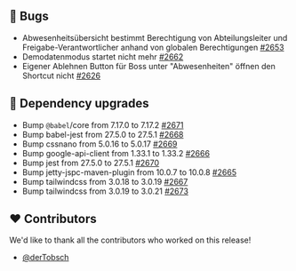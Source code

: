 ## 🐞 Bugs

- Abwesenheitsübersicht bestimmt Berechtigung von Abteilungsleiter und Freigabe-Verantwortlicher anhand von globalen Berechtigungen [#2653](https://github.com/synyx/urlaubsverwaltung/issues/2653)
- Demodatenmodus startet nicht mehr [#2662](https://github.com/synyx/urlaubsverwaltung/issues/2662)
- Eigener Ablehnen Button für Boss unter "Abwesenheiten" öffnen den Shortcut nicht [#2626](https://github.com/synyx/urlaubsverwaltung/issues/2626)

## 🔨 Dependency upgrades

- Bump `@babel`/core from 7.17.0 to 7.17.2 [#2671](https://github.com/synyx/urlaubsverwaltung/pull/2671)
- Bump babel-jest from 27.5.0 to 27.5.1 [#2668](https://github.com/synyx/urlaubsverwaltung/pull/2668)
- Bump cssnano from 5.0.16 to 5.0.17 [#2669](https://github.com/synyx/urlaubsverwaltung/pull/2669)
- Bump google-api-client from 1.33.1 to 1.33.2 [#2666](https://github.com/synyx/urlaubsverwaltung/pull/2666)
- Bump jest from 27.5.0 to 27.5.1 [#2670](https://github.com/synyx/urlaubsverwaltung/pull/2670)
- Bump jetty-jspc-maven-plugin from 10.0.7 to 10.0.8 [#2665](https://github.com/synyx/urlaubsverwaltung/pull/2665)
- Bump tailwindcss from 3.0.18 to 3.0.19 [#2667](https://github.com/synyx/urlaubsverwaltung/pull/2667)
- Bump tailwindcss from 3.0.19 to 3.0.21 [#2673](https://github.com/synyx/urlaubsverwaltung/pull/2673)

## ❤️ Contributors

We'd like to thank all the contributors who worked on this release!

- [@derTobsch](https://github.com/derTobsch)
